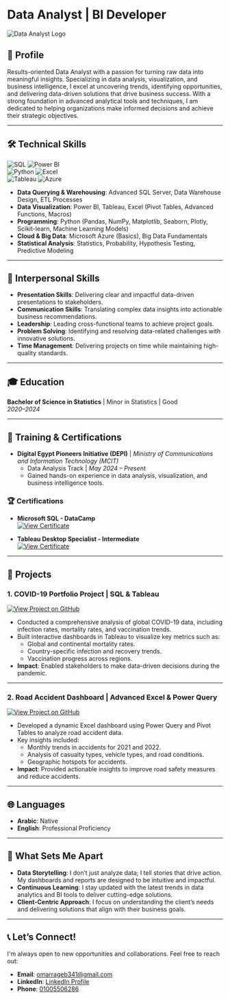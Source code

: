 # Data Analyst | BI Developer  
![Data Analyst Logo](https://img.icons8.com/color/48/000000/data-configuration.png) 

## 👤 Profile  
Results-oriented Data Analyst with a passion for turning raw data into meaningful insights. Specializing in data analysis, visualization, and business intelligence, I excel at uncovering trends, identifying opportunities, and delivering data-driven solutions that drive business success. With a strong foundation in advanced analytical tools and techniques, I am dedicated to helping organizations make informed decisions and achieve their strategic objectives.  

---

## 🛠️ **Technical Skills**  
![SQL](https://img.shields.io/badge/SQL-Advanced-blue)  ![Power BI](https://img.shields.io/badge/Power_BI-Expert-orange)  
![Python](https://img.shields.io/badge/Python-Advanced-yellowgreen)  ![Excel](https://img.shields.io/badge/Excel-Advanced-green)  
![Tableau](https://img.shields.io/badge/Tableau-Intermediate-blueviolet)  ![Azure](https://img.shields.io/badge/Azure-Basics-lightblue)  

- **Data Querying & Warehousing**: Advanced SQL Server, Data Warehouse Design, ETL Processes  
- **Data Visualization**: Power BI, Tableau, Excel (Pivot Tables, Advanced Functions, Macros)  
- **Programming**: Python (Pandas, NumPy, Matplotlib, Seaborn, Plotly, Scikit-learn, Machine Learning Models)  
- **Cloud & Big Data**: Microsoft Azure (Basics), Big Data Fundamentals  
- **Statistical Analysis**: Statistics, Probability, Hypothesis Testing, Predictive Modeling  

---

## 🌟 **Interpersonal Skills**  
- **Presentation Skills**: Delivering clear and impactful data-driven presentations to stakeholders.  
- **Communication Skills**: Translating complex data insights into actionable business recommendations.  
- **Leadership**: Leading cross-functional teams to achieve project goals.  
- **Problem Solving**: Identifying and resolving data-related challenges with innovative solutions.  
- **Time Management**: Delivering projects on time while maintaining high-quality standards.  

---

## 🎓 **Education**  
**Bachelor of Science in Statistics** | Minor in Statistics | Good  
*2020–2024*  

---

## 📜 **Training & Certifications**  
- **Digital Egypt Pioneers Initiative (DEPI)** | *Ministry of Communications and Information Technology (MCIT)*  
  - Data Analysis Track | *May 2024 – Present*  
  - Gained hands-on experience in data analysis, visualization, and business intelligence tools.  

### 🏆 **Certifications**  

- **Microsoft SQL - DataCamp**  
  [![View Certificate](https://img.shields.io/badge/🎓-View_Certificate-blue?style=for-the-badge)](https://drive.google.com/file/d/1v5Gp7zlU5Y1wOA__w3NuLtHk_use-kMN/view?usp=drive_link)  

- **Tableau Desktop Specialist - Intermediate**  
  [![View Certificate](https://img.shields.io/badge/🎓-View_Certificate-orange?style=for-the-badge)](https://drive.google.com/file/d/17hWuoivS6UkOgGs21Uzld96Sz2G0YrN1/view?usp=sharing)  



---

## 💼 **Projects**  

### **1. COVID-19 Portfolio Project | SQL & Tableau**  
[![View Project on GitHub](https://img.shields.io/badge/GitHub-View_Project-blue)](https://github.com/OmarRagab7/Covid19_project)  
- Conducted a comprehensive analysis of global COVID-19 data, including infection rates, mortality rates, and vaccination trends.  
- Built interactive dashboards in Tableau to visualize key metrics such as:  
  - Global and continental mortality rates.  
  - Country-specific infection and recovery trends.  
  - Vaccination progress across regions.  
- **Impact**: Enabled stakeholders to make data-driven decisions during the pandemic.  

---

### **2. Road Accident Dashboard | Advanced Excel & Power Query**  
[![View Project on GitHub](https://img.shields.io/badge/GitHub-View_Project-blue)](https://github.com/OmarRagab7/Data_Analysis_Dashboard)  
- Developed a dynamic Excel dashboard using Power Query and Pivot Tables to analyze road accident data.  
- Key insights included:  
  - Monthly trends in accidents for 2021 and 2022.  
  - Analysis of casualty types, vehicle types, and road conditions.  
  - Geographic hotspots for accidents.  
- **Impact**: Provided actionable insights to improve road safety measures and reduce accidents.  

---

## 🌐 **Languages**  
- **Arabic**: Native  
- **English**: Professional Proficiency  

---

## 🚀 **What Sets Me Apart**  
- **Data Storytelling**: I don’t just analyze data; I tell stories that drive action. My dashboards and reports are designed to be intuitive and impactful.  
- **Continuous Learning**: I stay updated with the latest trends in data analytics and BI tools to deliver cutting-edge solutions.  
- **Client-Centric Approach**: I focus on understanding the client’s needs and delivering solutions that align with their business goals.  

---
 
## 📞 **Let’s Connect!**
I'm always open to new opportunities and collaborations. Feel free to reach out:
- **Email**: [omarrageb341@gmail.com](mailto:omarrageb341@gmail.com)  
- **LinkedIn**: [LinkedIn Profile](https://www.linkedin.com/in/omar-rageb)  
-  **Phone**: [01005506286](tel:+201005506286)  
